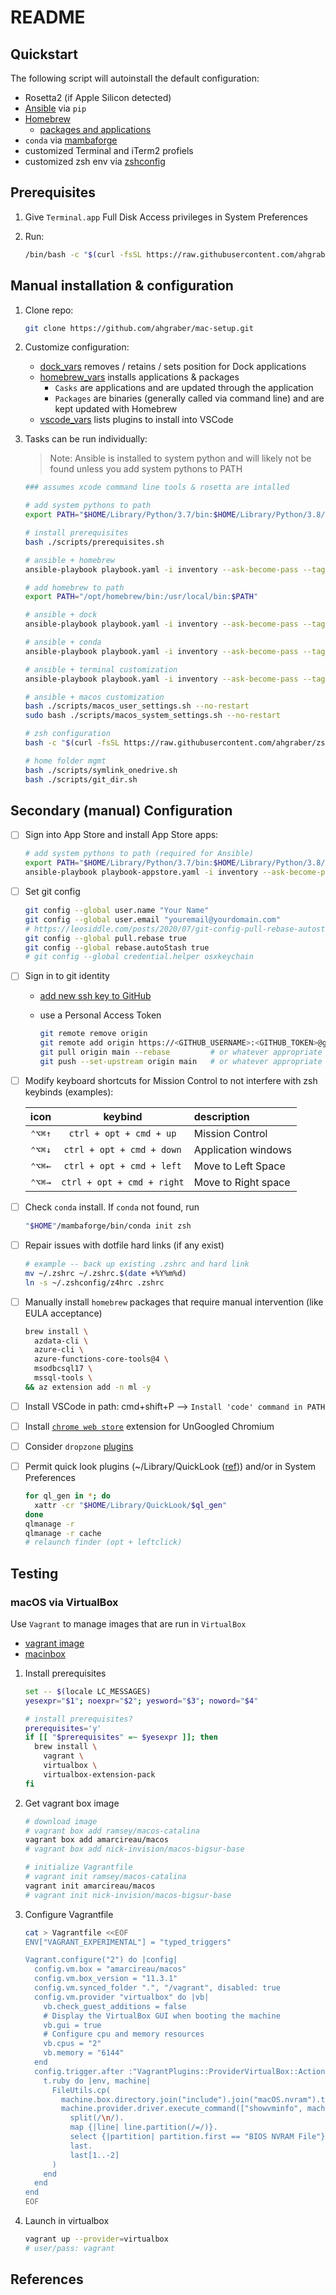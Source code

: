 # README

## Quickstart

The following script will autoinstall the default configuration:

- Rosetta2 (if Apple Silicon detected)
- [Ansible](https://docs.ansible.com) via `pip`
- [Homebrew](https://brew.sh)
  - [packages and applications](./vars/homebrew_vars.yaml)
- `conda` via [mambaforge](https://github.com/conda-forge/miniforge)
- customized Terminal and iTerm2 profiels
- customized zsh env via [zshconfig](https://www.github.com/ahgraber/zshconfig)

## Prerequisites

1. Give `Terminal.app` Full Disk Access privileges in System Preferences
2. Run:

   ```zsh
   /bin/bash -c "$(curl -fsSL https://raw.githubusercontent.com/ahgraber/mac-setup/HEAD/install.sh)"
   ```

## Manual installation & configuration

1. Clone repo:

   ```sh
   git clone https://github.com/ahgraber/mac-setup.git
   ```

2. Customize configuration:

   - [dock_vars](./vars/dock_vars.yaml) removes / retains / sets position for Dock applications
   - [homebrew_vars](./vars/homebrew_vars.yaml) installs applications & packages
     - `Casks` are applications and are updated through the application
     - `Packages` are binaries (generally called via command line) and are kept updated with Homebrew
   - [vscode_vars](./vars/vscode_env.yaml) lists plugins to install into VSCode

3. Tasks can be run individually:

   > Note: Ansible is installed to system python and will likely not be found unless you add system pythons to PATH

   ```sh
   ### assumes xcode command line tools & rosetta are intalled

   # add system pythons to path
   export PATH="$HOME/Library/Python/3.7/bin:$HOME/Library/Python/3.8/bin:$HOME/Library/Python/3.9/bin:$PATH"

   # install prerequisites
   bash ./scripts/prerequisites.sh

   # ansible + homebrew
   ansible-playbook playbook.yaml -i inventory --ask-become-pass --tags "homebrew" # -v

   # add homebrew to path
   export PATH="/opt/homebrew/bin:/usr/local/bin:$PATH"

   # ansible + dock
   ansible-playbook playbook.yaml -i inventory --ask-become-pass --tags "dock" # -v

   # ansible + conda
   ansible-playbook playbook.yaml -i inventory --ask-become-pass --tags "conda" # -v

   # ansible + terminal customization
   ansible-playbook playbook.yaml -i inventory --ask-become-pass --tags "terminals" # -v

   # ansible + macos customization
   bash ./scripts/macos_user_settings.sh --no-restart
   sudo bash ./scripts/macos_system_settings.sh --no-restart

   # zsh configuration
   bash -c "$(curl -fsSL https://raw.githubusercontent.com/ahgraber/zshconfig/HEAD/install.sh)"

   # home folder mgmt
   bash ./scripts/symlink_onedrive.sh
   bash ./scripts/git_dir.sh
   ```

## Secondary (manual) Configuration

- [ ] Sign into App Store and install App Store apps:

  ```sh
  # add system pythons to path (required for Ansible)
  export PATH="$HOME/Library/Python/3.7/bin:$HOME/Library/Python/3.8/bin:$HOME/Library/Python/3.9/bin:$PATH"
  ansible-playbook playbook-appstore.yaml -i inventory --ask-become-pass # -v
  ```

- [ ] Set git config

  ```sh
  git config --global user.name "Your Name"
  git config --global user.email "youremail@yourdomain.com"
  # https://leosiddle.com/posts/2020/07/git-config-pull-rebase-autostash/
  git config --global pull.rebase true
  git config --global rebase.autoStash true
  # git config --global credential.helper osxkeychain
  ```

- [ ] Sign in to git identity
  - [add new ssh key to GitHub](https://docs.github.com/en/authentication/connecting-to-github-with-ssh/generating-a-new-ssh-key-and-adding-it-to-the-ssh-agent)

  - use a Personal Access Token

    ```sh
    git remote remove origin
    git remote add origin https://<GITHUB_USERNAME>:<GITHUB_TOKEN>@github.com/<user>/<repo>.git
    git pull origin main --rebase         # or whatever appropriate branch
    git push --set-upstream origin main   # or whatever appropriate branch
    ```

- [ ] Modify keyboard shortcuts for Mission Control to not interfere with zsh keybinds (examples):

  |  icon  |          keybind           | description         |
  | :----: | :------------------------: | :------------------ |
  | `⌃⌥⌘↑` |  `ctrl + opt + cmd + up`   | Mission Control     |
  | `⌃⌥⌘↓` | `ctrl + opt + cmd + down`  | Application windows |
  | `⌃⌥⌘←` | `ctrl + opt + cmd + left`  | Move to Left Space  |
  | `⌃⌥⌘→` | `ctrl + opt + cmd + right` | Move to Right space |

- [ ] Check `conda` install. If `conda` not found, run

  ```sh
  "$HOME"/mambaforge/bin/conda init zsh
  ```

- [ ] Repair issues with dotfile hard links (if any exist)

  ```sh
  # example -- back up existing .zshrc and hard link
  mv ~/.zshrc ~/.zshrc.$(date +%Y%m%d)
  ln -s ~/.zshconfig/z4hrc .zshrc
  ```

- [ ] Manually install `homebrew` packages that require manual intervention (like EULA acceptance)

  ```sh
  brew install \
    azdata-cli \
    azure-cli \
    azure-functions-core-tools@4 \
    msodbcsql17 \
    mssql-tools \
  && az extension add -n ml -y
  ```

- [ ] Install VSCode in path: cmd+shift+P --> `Install 'code' command in PATH`

- [ ] Install [`chrome web store`](https://github.com/NeverDecaf/chromium-web-store) extension for UnGoogled Chromium

- [ ] Consider `dropzone` [plugins](https://aptonic.com/actions)

- [ ] Permit quick look plugins (~/Library/QuickLook ([ref](https://github.com/whomwah/qlstephen#permissions-quarantine))) and/or in System Preferences

  ```sh
  for ql_gen in *; do
    xattr -cr "$HOME/Library/QuickLook/$ql_gen"
  done
  qlmanage -r
  qlmanage -r cache
  # relaunch finder (opt + leftclick)
  ```

## Testing

### macOS via VirtualBox

Use `Vagrant` to manage images that are run in `VirtualBox`

<!-- * [vagrant image](https://github.com/ramsey/macos-vagrant-box) -->

- [vagrant image](https://app.vagrantup.com/nick-invision/boxes/macos-bigsur-base)
- [macinbox](https://github.com/bacongravy/macinbox)

1. Install prerequisites

   ```sh
   set -- $(locale LC_MESSAGES)
   yesexpr="$1"; noexpr="$2"; yesword="$3"; noword="$4"

   # install prerequisites?
   prerequisites='y'
   if [[ "$prerequisites" =~ $yesexpr ]]; then
     brew install \
       vagrant \
       virtualbox \
       virtualbox-extension-pack
   fi
   ```

2. Get vagrant box image

   ```sh
   # download image
   # vagrant box add ramsey/macos-catalina
   vagrant box add amarcireau/macos
   # vagrant box add nick-invision/macos-bigsur-base

   # initialize Vagrantfile
   # vagrant init ramsey/macos-catalina
   vagrant init amarcireau/macos
   # vagrant init nick-invision/macos-bigsur-base
   ```

3. Configure Vagrantfile

   ```sh
   cat > Vagrantfile <<EOF
   ENV["VAGRANT_EXPERIMENTAL"] = "typed_triggers"

   Vagrant.configure("2") do |config|
     config.vm.box = "amarcireau/macos"
     config.vm.box_version = "11.3.1"
     config.vm.synced_folder ".", "/vagrant", disabled: true
     config.vm.provider "virtualbox" do |vb|
       vb.check_guest_additions = false
       # Display the VirtualBox GUI when booting the machine
       vb.gui = true
       # Configure cpu and memory resources
       vb.cpus = "2"
       vb.memory = "6144"
     end
     config.trigger.after :"VagrantPlugins::ProviderVirtualBox::Action::Import", type: :action do |t|
       t.ruby do |env, machine|
         FileUtils.cp(
           machine.box.directory.join("include").join("macOS.nvram").to_s,
           machine.provider.driver.execute_command(["showvminfo", machine.id, "--machinereadable"]).
             split(/\n/).
             map {|line| line.partition(/=/)}.
             select {|partition| partition.first == "BIOS NVRAM File"}.
             last.
             last[1..-2]
         )
       end
     end
   end
   EOF
   ```

4. Launch in virtualbox

   ```sh
   vagrant up --provider=virtualbox
   # user/pass: vagrant
   ```

## References
